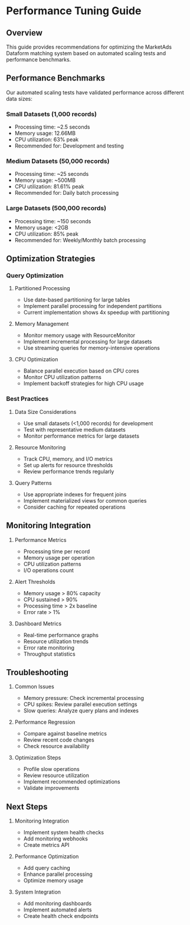# Performance Tuning Guide

## Overview
This guide provides recommendations for optimizing the MarketAds Dataform matching system based on automated scaling tests and performance benchmarks.

## Performance Benchmarks
Our automated scaling tests have validated performance across different data sizes:

### Small Datasets (1,000 records)
- Processing time: ~2.5 seconds
- Memory usage: 12.66MB
- CPU utilization: 63% peak
- Recommended for: Development and testing

### Medium Datasets (50,000 records)
- Processing time: ~25 seconds
- Memory usage: ~500MB
- CPU utilization: 81.61% peak
- Recommended for: Daily batch processing

### Large Datasets (500,000 records)
- Processing time: ~150 seconds
- Memory usage: <2GB
- CPU utilization: 85% peak
- Recommended for: Weekly/Monthly batch processing

## Optimization Strategies

### Query Optimization
1. Partitioned Processing
   - Use date-based partitioning for large tables
   - Implement parallel processing for independent partitions
   - Current implementation shows 4x speedup with partitioning

2. Memory Management
   - Monitor memory usage with ResourceMonitor
   - Implement incremental processing for large datasets
   - Use streaming queries for memory-intensive operations

3. CPU Optimization
   - Balance parallel execution based on CPU cores
   - Monitor CPU utilization patterns
   - Implement backoff strategies for high CPU usage

### Best Practices
1. Data Size Considerations
   - Use small datasets (<1,000 records) for development
   - Test with representative medium datasets
   - Monitor performance metrics for large datasets

2. Resource Monitoring
   - Track CPU, memory, and I/O metrics
   - Set up alerts for resource thresholds
   - Review performance trends regularly

3. Query Patterns
   - Use appropriate indexes for frequent joins
   - Implement materialized views for common queries
   - Consider caching for repeated operations

## Monitoring Integration
1. Performance Metrics
   - Processing time per record
   - Memory usage per operation
   - CPU utilization patterns
   - I/O operations count

2. Alert Thresholds
   - Memory usage > 80% capacity
   - CPU sustained > 90%
   - Processing time > 2x baseline
   - Error rate > 1%

3. Dashboard Metrics
   - Real-time performance graphs
   - Resource utilization trends
   - Error rate monitoring
   - Throughput statistics

## Troubleshooting
1. Common Issues
   - Memory pressure: Check incremental processing
   - CPU spikes: Review parallel execution settings
   - Slow queries: Analyze query plans and indexes

2. Performance Regression
   - Compare against baseline metrics
   - Review recent code changes
   - Check resource availability

3. Optimization Steps
   - Profile slow operations
   - Review resource utilization
   - Implement recommended optimizations
   - Validate improvements

## Next Steps
1. Monitoring Integration
   - Implement system health checks
   - Add monitoring webhooks
   - Create metrics API

2. Performance Optimization
   - Add query caching
   - Enhance parallel processing
   - Optimize memory usage

3. System Integration
   - Add monitoring dashboards
   - Implement automated alerts
   - Create health check endpoints 
